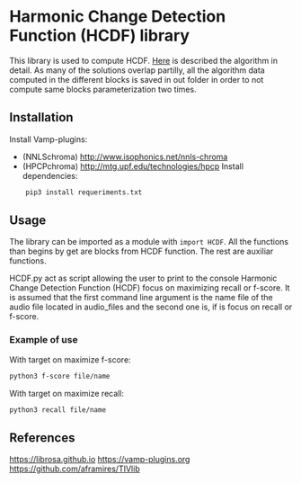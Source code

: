 # Harmonic Change Detection Function (HCDF) library

This library is used to compute HCDF. [Here](https://www.aes.org/e-lib/browse.cfm?elib=20945) is described the algorithm in detail. As many of the solutions overlap partilly, all the algorithm data computed in the different blocks is saved in out folder in order to not compute same blocks parameterization two times.


## Installation
Install Vamp-plugins:
- (NNLSchroma) http://www.isophonics.net/nnls-chroma
- (HPCPchroma) http://mtg.upf.edu/technologies/hpcp
Install dependencies:
```BASH
	pip3 install requeriments.txt
```

## Usage
The library can be imported as a module with `import HCDF`. All the functions than begins by get are blocks from HCDF
function. The rest are auxiliar functions.

HCDF.py act as script allowing the user to print to the console Harmonic Change Detection Function (HCDF)
focus on maximizing recall or f-score. It is assumed that the first command line argument is
the name file of the audio file located in audio_files and the second one is, if is focus on 
recall or f-score.

### Example of use

With target on maximize f-score:

```BASH
python3 f-score file/name
```

With target on maximize recall:

```BASH
python3 recall file/name
```


## References

https://librosa.github.io
https://vamp-plugins.org
https://github.com/aframires/TIVlib
